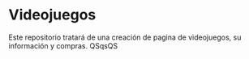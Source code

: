 # Videojuegos
Este repositorio tratará de una creación de pagina de videojuegos, su información y compras.
QSqsQS